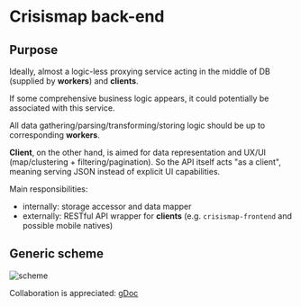 # Crisismap back-end

## Purpose

Ideally, almost a logic-less proxying service acting in the middle of DB (supplied by **workers**) and **clients**.

If some comprehensive business logic appears, it could potentially be associated with this service.

All data gathering/parsing/transforming/storing logic should be up to corresponding **workers**.

**Client**, on the other hand, is aimed for data representation and UX/UI (map/clustering + filtering/pagination).
So the API itself acts "as a client", meaning serving JSON instead of explicit UI capabilities.

Main responsibilities:
* internally: storage accessor and data mapper
* externally: RESTful API wrapper for **clients** (e.g. `crisismap-frontend` and possible mobile natives)

## Generic scheme

![scheme](https://docs.google.com/drawings/d/e/2PACX-1vQ0tFA_ZM6B7CsPcxP1OVZ50uVSUYdDRZqId3sOe1Y09sm37J3Np_BqaNOQ8CtG5lIgEM_2tELEpUuO/pub?w=1179&h=625)

Collaboration is appreciated: [gDoc](https://docs.google.com/drawings/d/1si-qixc4DaAZSoZk4lG2gf0ZoV-_3Bfk2v0QR7w1q24/)

